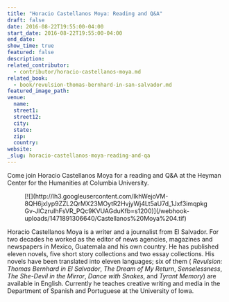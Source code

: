 ```yaml
---
title: "Horacio Castellanos Moya: Reading and Q&A"
draft: false
date: 2016-08-22T19:55:00-04:00
start_date: 2016-08-22T19:55:00-04:00
end_date:
show_time: true
featured: false
description:
related_contributor:
  - contributor/horacio-castellanos-moya.md
related_book:
  - book/revulsion-thomas-bernhard-in-san-salvador.md
featured_image_path:
venue:
  name:
  street1:
  street12:
  city:
  state:
  zip:
  country:
website:
_slug: horacio-castellanos-moya-reading-and-qa
---
```


Come join Horacio Castellanos Moya for a reading and Q&A at the Heyman Center for the Humanities at Columbia University.

<figure data-type="image">[![](http://lh3.googleusercontent.com/IkhWejoVM-8QH6jxIyp9ZZL2QrMX23MOytR2HvjyWj4Lt5aU7d_1Jxf3imqpkgGv-JlCzruIhFsVR_PQc9KVUAGduKfb=s1200)](/webhook-uploads/1471891306640/Castellanos%20Moya%204.tif)</figure>

Horacio Castellanos Moya is a writer and a journalist from El Salvador. For two decades he worked as the editor of news agencies, magazines and newspapers in Mexico, Guatemala and his own country. He has published eleven novels, five short story collections and two essay collections. His novels have been translated into eleven languages; six of them ( _Revulsion: Thomas Bernhard in El Salvador_, _The Dream of My Return_, _Senselessness_, _The She-Devil in the Mirror_, _Dance with Snakes_, and _Tyrant Memory_) are available in English. Currently he teaches creative writing and media in the Department of Spanish and Portuguese at the University of Iowa.

